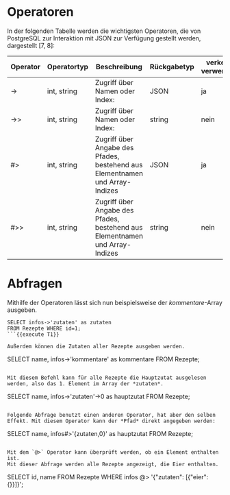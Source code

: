 # Operatoren
In der folgenden Tabelle werden die wichtigsten Operatoren, die von PostgreSQL zur Interaktion mit JSON zur Verfügung gestellt werden, dargestellt [7, 8]:

| Operator | Operatortyp | Beschreibung | Rückgabetyp |verkettet verwendbar|
|---|---|---|---|---|
|->  | int, string | Zugriff über Namen oder Index: | JSON | ja |
| ->>| int, string | Zugriff über Namen oder Index: | string| nein |
| #>| int, string | Zugriff über Angabe des Pfades, bestehend aus Elementnamen und Array-Indizes | JSON| ja|
| #>>| int, string |  Zugriff über Angabe des Pfades, bestehend aus Elementnamen und Array-Indizes| string| nein|

# Abfragen
Mithilfe der Operatoren lässt sich nun beispielsweise der *kommentare*-Array ausgeben.
```
SELECT infos->'zutaten' as zutaten 
FROM Rezepte WHERE id=1;
```{{execute T1}}

Außerdem können die Zutaten aller Rezepte ausgeben werden.
```
SELECT name, infos->'kommentare' as kommentare 
FROM Rezepte;
```{{execute T1}}

Mit diesem Befehl kann für alle Rezepte die Hauptzutat ausgelesen werden, also das 1. Element im Array der *zutaten*.
```
SELECT name, infos->'zutaten'->0 as hauptzutat
FROM Rezepte;
```{{execute T1}}

Folgende Abfrage benutzt einen anderen Operator, hat aber den selben Effekt. Mit diesem Operator kann der *Pfad* direkt angegeben werden:
```
SELECT name, infos#>'{zutaten,0}' as hauptzutat
FROM Rezepte;
```{{execute T1}}

Mit dem `@>` Operator kann überprüft werden, ob ein Element enthalten ist.
Mit dieser Abfrage werden alle Rezepte angezeigt, die Eier enthalten.
```
SELECT id, name 
FROM Rezepte WHERE infos @> '{"zutaten": [{"eier":{}}]}';
```{{execute T1}}